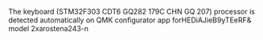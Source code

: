 
The keyboard (STM32F303 CDT6 GQ282 179C CHN GQ 207) processor is detected automatically on QMK configurator app
forHEDiAJieB9yTEeRF& model 2xarostena243-n





